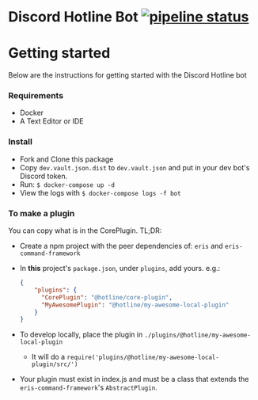 # Discord Hotline Bot [![pipeline status](https://gitlab.com/discordhotline/bot/badges/master/pipeline.svg)](https://gitlab.com/discordhotline/bot/commits/master)

# Getting started

Below are the instructions for getting started with the Discord Hotline bot

### Requirements  

* Docker
* A Text Editor or IDE

### Install

* Fork and Clone this package
* Copy `dev.vault.json.dist` to `dev.vault.json` and put in your dev bot's Discord token.
* Run: `$ docker-compose up -d`
* View the logs with `$ docker-compose logs -f bot`

### To make a plugin

You can copy what is in the CorePlugin. TL;DR:

* Create a npm project with the peer dependencies of: `eris` and `eris-command-framework`
* In **this** project's `package.json`, under `plugins`, add yours. e.g.:
    
    ```json
    {
        "plugins": {
          "CorePlugin": "@hotline/core-plugin",
          "MyAwesomePlugin": "@hotline/my-awesome-local-plugin"
        }
    }
    ```
    
* To develop locally, place the plugin in `./plugins/@hotline/my-awesome-local-plugin`
    * It will do a `require('plugins/@hotline/my-awesome-local-plugin/src/')`
    
* Your plugin must exist in index.js and must be a class that extends the `eris-command-framework`'s `AbstractPlugin`. 
